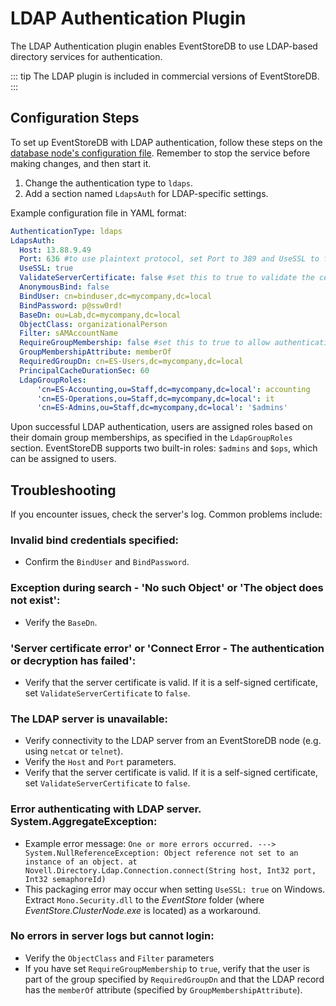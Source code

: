 # LDAP Authentication Plugin

The LDAP Authentication plugin enables EventStoreDB to use LDAP-based directory services for authentication. 

::: tip
The LDAP plugin is included in commercial versions of EventStoreDB.
:::

## Configuration Steps

To set up EventStoreDB with LDAP authentication, follow these steps on the [database node's configuration file](@server/configuration.md). Remember to stop the service before making changes, and then start it. 

1. Change the authentication type to `ldaps`.
2. Add a section named `LdapsAuth` for LDAP-specific settings. 

Example configuration file in YAML format:

```yaml
AuthenticationType: ldaps
LdapsAuth:
  Host: 13.88.9.49
  Port: 636 #to use plaintext protocol, set Port to 389 and UseSSL to false 
  UseSSL: true
  ValidateServerCertificate: false #set this to true to validate the certificate chain
  AnonymousBind: false
  BindUser: cn=binduser,dc=mycompany,dc=local
  BindPassword: p@ssw0rd!
  BaseDn: ou=Lab,dc=mycompany,dc=local
  ObjectClass: organizationalPerson
  Filter: sAMAccountName
  RequireGroupMembership: false #set this to true to allow authentication only if the user is a member of the group specified by RequiredGroupDn
  GroupMembershipAttribute: memberOf
  RequiredGroupDn: cn=ES-Users,dc=mycompany,dc=local
  PrincipalCacheDurationSec: 60
  LdapGroupRoles:
      'cn=ES-Accounting,ou=Staff,dc=mycompany,dc=local': accounting
      'cn=ES-Operations,ou=Staff,dc=mycompany,dc=local': it
      'cn=ES-Admins,ou=Staff,dc=mycompany,dc=local': '$admins'
```

Upon successful LDAP authentication, users are assigned roles based on their domain group memberships, as specified in the `LdapGroupRoles` section. EventStoreDB supports two built-in roles: `$admins` and `$ops`, which can be assigned to users. 

## Troubleshooting 

If you encounter issues, check the server's log. Common problems include: 

### Invalid bind credentials specified: 
- Confirm the `BindUser` and `BindPassword`.

### Exception during search - 'No such Object' or 'The object does not exist': 
- Verify the `BaseDn`.

### 'Server certificate error' or 'Connect Error - The authentication or decryption has failed': 
- Verify that the server certificate is valid. If it is a self-signed certificate, set `ValidateServerCertificate` to `false`.

### The LDAP server is unavailable:

-   Verify connectivity to the LDAP server from an EventStoreDB node (e.g. using `netcat` or `telnet`).
-   Verify the `Host` and `Port` parameters.
-   Verify that the server certificate is valid. If it is a self-signed certificate, set `ValidateServerCertificate` to `false`.

### Error authenticating with LDAP server. System.AggregateException: 

- Example error message: `One or more errors occurred. ---> System.NullReferenceException: Object reference not set to an instance of an object. at Novell.Directory.Ldap.Connection.connect(String host, Int32 port, Int32 semaphoreId)`
-   This packaging error may occur when setting `UseSSL: true` on Windows. Extract `Mono.Security.dll` to the _EventStore_ folder (where _EventStore.ClusterNode.exe_ is located) as a workaround. 

### No errors in server logs but cannot login:

-   Verify the `ObjectClass` and `Filter` parameters
-   If you have set `RequireGroupMembership` to `true`, verify that the user is part of the group specified by `RequiredGroupDn` and that the LDAP record has the `memberOf` attribute (specified by `GroupMembershipAttribute`).
